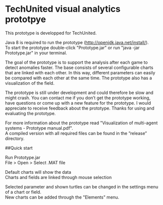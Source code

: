 # TechUnited visual analytics prototpye

This prototype is developped for TechUnited.

Java 8 is required to run the prototype (http://openjdk.java.net/install/).<br />
To start the prototype double-click "Prototype.jar" or run "java -jar Prototype.jar" in your terminal.

The goal of the prototype is to support the analysis after each game to detect anomalies faster.
The base consists of several configurable charts that are linked with each other.
In this way, different parameters can easily be compared with each other at the same time.
The prototype also has a visualization of the field.

The prototype is still under development and could therefore be slow and might crash.
You can contact me if you don’t get the prototype working, have questions or come up with a new feature for the prototype.
I would appreciate to receive feedback about the prototype.
Thanks for using and evaluating the prototype.

For more information about the prototype read "Visualization of multi-agent systems - Prototype manual.pdf".<br />
A compiled version with all required files can be found in the ”release” directory.

##Quick start

Run Prototype.jar<br />
File > Open > Select .MAT file

Default charts will show the data<br />
Charts and fields are linked through mouse selection

Selected parameter and shown turtles can be changed in the settings menu of a chart or field.<br />
New charts can be added through the "Elements" menu.
 

